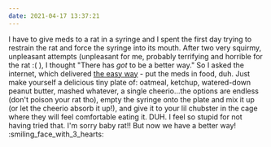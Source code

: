 ```yaml
---
date: 2021-04-17 13:37:21
---
```

I have to give meds to a rat in a syringe and I spent the first day trying to restrain the rat and force the syringe into its mouth. After two very squirmy, unpleasant attempts (unpleasant for me, probably terrifying and horrible for the rat :( ), I thought "There has _got_ to be a better way." So I asked the internet, which delivered [the easy way](https://www.youtube.com/watch?v=vrvhBTOa-kw) - put the meds in food, duh. Just make yourself a delicious tiny plate of: oatmeal, ketchup, watered-down peanut butter, mashed whatever, a single cheerio...the options are endless (don't poison your rat tho), empty the syringe onto the plate and mix it up (or let the cheerio absorb it up!), and give it to your lil chubster in the cage where they will feel comfortable eating it. DUH. I feel so stupid for not having tried that. I'm sorry baby rat!! But now we have a better way! :smiling_face_with_3_hearts:
